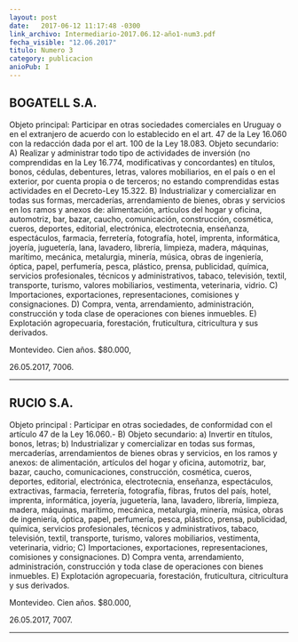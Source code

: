 ```yaml
---
layout: post
date:   2017-06-12 11:17:48 -0300
link_archivo: Intermediario-2017.06.12-año1-num3.pdf
fecha_visible: "12.06.2017"
titulo: Numero 3
category: publicacion
anioPub: I
---
```


## BOGATELL S.A.

Objeto principal: Participar en otras sociedades comerciales en Uruguay o en el extranjero de acuerdo con lo establecido en el art. 47 de la Ley 16.060 con la redacción dada por el art. 100 de la Ley 18.083. Objeto secundario: A) Realizar y administrar todo tipo de actividades de inversión (no comprendidas en la Ley 16.774, modificativas y concordantes) en títulos, bonos, cédulas, debentures, letras, valores mobiliarios, en el país o en el exterior, por cuenta propia o de terceros; no estando comprendidas estas actividades en el Decreto-Ley 15.322. B) Industrializar y comercializar en todas sus formas, mercaderías, arrendamiento de bienes, obras y servicios en los ramos y anexos de: alimentación, artículos del hogar y oficina, automotriz, bar, bazar, caucho, comunicación, construcción, cosmética, cueros, deportes, editorial, electrónica, electrotecnia, enseñanza, espectáculos, farmacia, ferretería, fotografía, hotel, imprenta, informática, joyería, juguetería, lana, lavadero, librería, limpieza, madera, máquinas, marítimo, mecánica, metalurgia, minería, música, obras de ingeniería, óptica, papel, perfumería, pesca, plástico, prensa, publicidad, química, servicios profesionales, técnicos y administrativos, tabaco, televisión, textil, transporte, turismo, valores mobiliarios, vestimenta, veterinaria, vidrio. C) Importaciones, exportaciones, representaciones, comisiones y consignaciones. D) Compra, venta, arrendamiento, administración, construcción y toda clase de operaciones  con bienes inmuebles. E) Explotación agropecuaria, forestación, fruticultura, citricultura y sus derivados. 

Montevideo. Cien años. $80.000, 

26.05.2017, 7006.

---

## RUCIO S.A.

Objeto principal : Participar en otras sociedades, de conformidad con el artículo 47 de la Ley 16.060.- B) Objeto secundario: a) Invertir en títulos, bonos, letras; b) Industrializar y comercializar en todas sus formas, mercaderías, arrendamientos de bienes obras y servicios, en los ramos y anexos: de alimentación, artículos del hogar y oficina, automotriz, bar, bazar, caucho, comunicaciones, construcción, cosmética, cueros, deportes, editorial, electrónica, electrotecnia, enseñanza, espectáculos, extractivas, farmacia, ferretería, fotografía, fibras, frutos del país, hotel, imprenta, informática, joyería, juguetería, lana, lavadero, librería, limpieza, madera, máquinas, marítimo, mecánica, metalurgia, minería, música, obras de ingeniería, óptica, papel, perfumería, pesca, plástico, prensa, publicidad, química, servicios profesionales, técnicos y administrativos, tabaco, televisión, textil, transporte, turismo, valores mobiliarios, vestimenta, veterinaria, vidrio; C) Importaciones, exportaciones, representaciones, comisiones y consignaciones. D) Compra venta, arrendamiento, administración, construcción y toda clase de operaciones con bienes inmuebles. E) Explotación agropecuaria, forestación, fruticultura, citricultura y sus derivados. 

Montevideo. Cien años. $80.000, 

26.05.2017, 7007.

---
